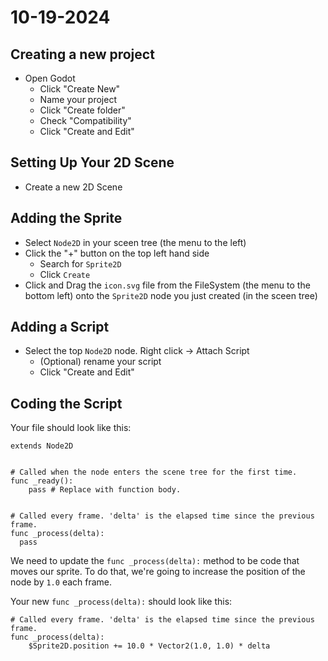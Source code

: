 # 10-19-2024

## Creating a new project
- Open Godot
  - Click "Create New"
  - Name your project
  - Click "Create folder"
  - Check "Compatibility"
  - Click "Create and Edit"
  
## Setting Up Your 2D Scene
- Create a new 2D Scene

## Adding the Sprite
- Select `Node2D` in your sceen tree (the menu to the left)
- Click the "+" button on the top left hand side
  - Search for `Sprite2D`
  - Click `Create`
- Click and Drag the `icon.svg` file from the FileSystem (the menu to the bottom left)
  onto the `Sprite2D` node you just created (in the sceen tree)

## Adding a Script
- Select the top `Node2D` node. Right click -> Attach Script
  - (Optional) rename your script
  - Click "Create and Edit"

## Coding the Script
Your file should look like this:

```gdscript
extends Node2D


# Called when the node enters the scene tree for the first time.
func _ready():
	pass # Replace with function body.


# Called every frame. 'delta' is the elapsed time since the previous frame.
func _process(delta):
  pass
```

We need to update the `func _process(delta):` method to be code that moves our sprite.
To do that, we're going to increase the position of the node by `1.0` each frame.

Your new `func _process(delta):` should look like this:
```
# Called every frame. 'delta' is the elapsed time since the previous frame.
func _process(delta):
	$Sprite2D.position += 10.0 * Vector2(1.0, 1.0) * delta
```
